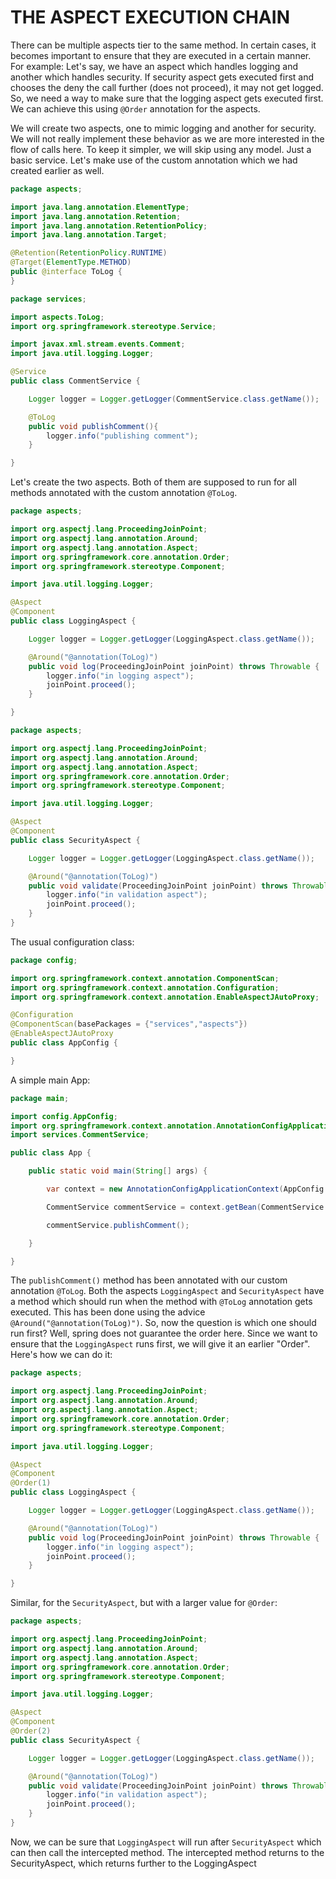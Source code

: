 # THE ASPECT EXECUTION CHAIN

There can be multiple aspects tier to the same method. In certain cases, it becomes important to ensure that they are executed in a certain manner. For example: Let's say, we have an aspect which handles logging and another which handles security. If security aspect gets executed first and chooses the deny the call further (does not proceed), it may not get logged. So, we need a way to make sure that the logging aspect gets executed first. We can achieve this using `@Order` annotation for the aspects.

We will create two aspects, one to mimic logging and another for security. We will not really implement these behavior as we are more interested in the flow of calls here. To keep it simpler, we will skip using any model. Just a basic service. Let's make use of the custom annotation which we had created earlier as well.

```java
package aspects;

import java.lang.annotation.ElementType;
import java.lang.annotation.Retention;
import java.lang.annotation.RetentionPolicy;
import java.lang.annotation.Target;

@Retention(RetentionPolicy.RUNTIME)
@Target(ElementType.METHOD)
public @interface ToLog {
}
```

```java
package services;

import aspects.ToLog;
import org.springframework.stereotype.Service;

import javax.xml.stream.events.Comment;
import java.util.logging.Logger;

@Service
public class CommentService {

    Logger logger = Logger.getLogger(CommentService.class.getName());

    @ToLog
    public void publishComment(){
        logger.info("publishing comment");
    }

}
```

Let's create the two aspects. Both of them are supposed to run for all methods annotated with the custom annotation `@ToLog`.

```java
package aspects;

import org.aspectj.lang.ProceedingJoinPoint;
import org.aspectj.lang.annotation.Around;
import org.aspectj.lang.annotation.Aspect;
import org.springframework.core.annotation.Order;
import org.springframework.stereotype.Component;

import java.util.logging.Logger;

@Aspect
@Component
public class LoggingAspect {

    Logger logger = Logger.getLogger(LoggingAspect.class.getName());

    @Around("@annotation(ToLog)")
    public void log(ProceedingJoinPoint joinPoint) throws Throwable {
        logger.info("in logging aspect");
        joinPoint.proceed();
    }

}
```

```java
package aspects;

import org.aspectj.lang.ProceedingJoinPoint;
import org.aspectj.lang.annotation.Around;
import org.aspectj.lang.annotation.Aspect;
import org.springframework.core.annotation.Order;
import org.springframework.stereotype.Component;

import java.util.logging.Logger;

@Aspect
@Component
public class SecurityAspect {

    Logger logger = Logger.getLogger(LoggingAspect.class.getName());

    @Around("@annotation(ToLog)")
    public void validate(ProceedingJoinPoint joinPoint) throws Throwable {
        logger.info("in validation aspect");
        joinPoint.proceed();
    }
}
```

The usual configuration class:

```java
package config;

import org.springframework.context.annotation.ComponentScan;
import org.springframework.context.annotation.Configuration;
import org.springframework.context.annotation.EnableAspectJAutoProxy;

@Configuration
@ComponentScan(basePackages = {"services","aspects"})
@EnableAspectJAutoProxy
public class AppConfig {

}
```

A simple main App:

```java
package main;

import config.AppConfig;
import org.springframework.context.annotation.AnnotationConfigApplicationContext;
import services.CommentService;

public class App {

    public static void main(String[] args) {

        var context = new AnnotationConfigApplicationContext(AppConfig.class);

        CommentService commentService = context.getBean(CommentService.class);

        commentService.publishComment();

    }

}
```

The `publishComment()` method has been annotated with our custom annotation `@ToLog`. Both the aspects `LoggingAspect` and `SecurityAspect` have a method which should run when the method with `@ToLog` annotation gets executed. This has been done using the advice `@Around("@annotation(ToLog)")`. So, now the question is which one should run first? Well, spring does not guarantee the order here. Since we want to ensure that the `LoggingAspect` runs first, we will give it an earlier "Order". Here's how we can do it:

```java
package aspects;

import org.aspectj.lang.ProceedingJoinPoint;
import org.aspectj.lang.annotation.Around;
import org.aspectj.lang.annotation.Aspect;
import org.springframework.core.annotation.Order;
import org.springframework.stereotype.Component;

import java.util.logging.Logger;

@Aspect
@Component
@Order(1)
public class LoggingAspect {

    Logger logger = Logger.getLogger(LoggingAspect.class.getName());

    @Around("@annotation(ToLog)")
    public void log(ProceedingJoinPoint joinPoint) throws Throwable {
        logger.info("in logging aspect");
        joinPoint.proceed();
    }

}
```

Similar, for the `SecurityAspect`, but with a larger value for `@Order`:

```java
package aspects;

import org.aspectj.lang.ProceedingJoinPoint;
import org.aspectj.lang.annotation.Around;
import org.aspectj.lang.annotation.Aspect;
import org.springframework.core.annotation.Order;
import org.springframework.stereotype.Component;

import java.util.logging.Logger;

@Aspect
@Component
@Order(2)
public class SecurityAspect {

    Logger logger = Logger.getLogger(LoggingAspect.class.getName());

    @Around("@annotation(ToLog)")
    public void validate(ProceedingJoinPoint joinPoint) throws Throwable {
        logger.info("in validation aspect");
        joinPoint.proceed();
    }
}
```

Now, we can be sure that `LoggingAspect` will run after `SecurityAspect` which can then call the intercepted method. The intercepted method returns to the SecurityAspect, which returns further to the LoggingAspect
